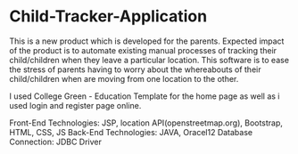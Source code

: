 # Child-Tracker-Application
This is a new product which is developed for the parents. Expected impact of the product is to automate existing manual processes of tracking their child/children when they leave a particular location. This software is to ease the stress of parents having to worry about the whereabouts of their child/children when are moving from one location to the other.

I used College Green - Education Template for the home page as well as i used login and register page online.

Front-End Technologies: JSP, location API(openstreetmap.org), Bootstrap, HTML, CSS, JS 
Back-End Technologies: JAVA, Oracel12
Database Connection: JDBC Driver 
